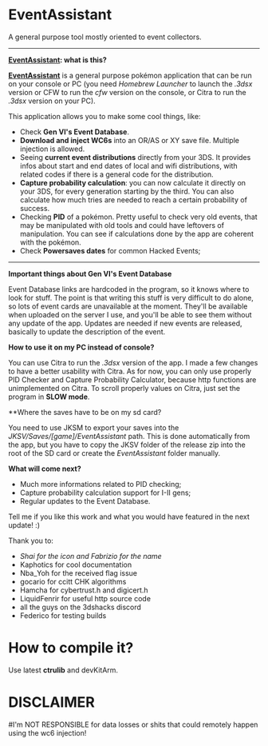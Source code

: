 # EventAssistant
A general purpose tool mostly oriented to event collectors.

---

**[EventAssistant](https://github.com/BernardoGiordano/EventAssistant/releases): what is this?**

[**EventAssistant**](https://github.com/BernardoGiordano/EventAssistant/releases) is a general purpose pokémon application that can be run on your console or PC (you need *Homebrew Launcher* to launch the *.3dsx* version or CFW to run the *cfw* version on the console, or Citra to run the *.3dsx* version on your PC).

This application allows you to make some cool things, like:

* Check **Gen VI's Event Database**.
* **Download and inject WC6s** into an OR/AS or XY save file. Multiple injection is allowed.
* Seeing **current event distributions** directly from your 3DS. It provides infos about start and end dates of local and wifi distributions, with related codes if there is a general code for the distribution.
* **Capture probability calculation**: you can now calculate it directly on your 3DS, for every generation starting by the third. You can also calculate how much tries are needed to reach a certain probability of success.
* Checking **PID** of a pokémon. Pretty useful to check very old events, that may be manipulated with old tools and could have leftovers of manipulation. You can see if calculations done by the app are coherent with the pokémon.
* Check **Powersaves dates** for common Hacked Events;
 
---

**Important things about Gen VI's Event Database**

Event Database links are hardcoded in the program, so it knows where to look for stuff. The point is that writing this stuff is very difficult to do alone, so lots of event cards are unavailable at the moment. They'll be available when uploaded on the server I use, and you'll be able to see them without any update of the app. Updates are needed if new events are released, basically to update the description of the event.


**How to use it on my PC instead of console?**

You can use Citra to run the *.3dsx* version of the app. I made a few changes to have a better usability with Citra. As for now, you can only use properly PID Checker and Capture Probability Calculator, because http functions are unimplemented on Citra. To scroll properly values on Citra, just set the program in **SLOW mode**.

**Where the saves have to be on my sd card?

You need to use JKSM to export your saves into the *JKSV/Saves/[game]/EventAssistant* path. This is done automatically from the app, but you have to copy the JKSV folder of the release zip into the root of the SD card or create the *EventAssistant* folder manually.

**What will come next?**

* Much more informations related to PID checking;
* Capture probability calculation support for I-II gens;
* Regular updates to the Event Database.

Tell me if you like this work and what you would have featured in the next update! :)
 
Thank you to:
* *Shai for the icon and Fabrizio for the name*
* Kaphotics for cool documentation
* Nba_Yoh for the received flag issue
* gocario for ccitt CHK algorithms
* Hamcha for cybertrust.h and digicert.h
* LiquidFenrir for useful http source code 
* all the guys on the 3dshacks discord
* Federico for testing builds

# How to compile it?

Use latest **ctrulib** and devKitArm. 

# DISCLAIMER

#I'm NOT RESPONSIBLE for data losses or shits that could remotely happen using the wc6 injection!

